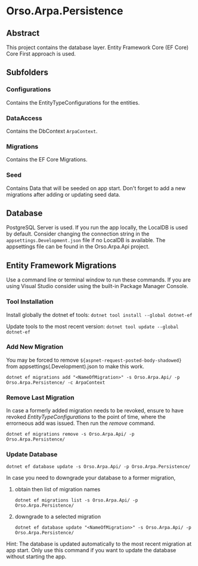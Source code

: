 # Orso.Arpa.Persistence

## Abstract
This project contains the database layer. Entity Framework Core (EF Core) Core First approach is used.

## Subfolders

### Configurations
Contains the EntityTypeConfigurations for the entities.

### DataAccess
Contains the DbContext `ArpaContext`.

### Migrations
Contains the EF Core Migrations.

### Seed
Contains Data that will be seeded on app start. Don't forget to add a new migrations after adding or updating seed data.

## Database

PostgreSQL Server is used. If you run the app locally, the LocalDB is used by default. Consider changing
the connection string in the `appsettings.Development.json` file if no LocalDB is available. The appsettings
file can be found in the Orso.Arpa.Api project.

## Entity Framework Migrations
Use a command line or terminal window to run these commands. If you are using Visual Studio consider using the
built-in Package Manager Console.

### Tool Installation

Install globally the dotnet ef tools: `dotnet tool install --global dotnet-ef`

Update tools to the most recent version: `dotnet tool update --global dotnet-ef`

### Add New Migration

You may be forced to remove `${aspnet-request-posted-body-shadowed}` from appsettings(.Development).json to make this work.
<NameOfMigration should start with an uppercase letter to prevent warnings>
```
dotnet ef migrations add "<NameOfMigration>" -s Orso.Arpa.Api/ -p Orso.Arpa.Persistence/ -c ArpaContext
```

### Remove Last Migration
In case a formerly added migration needs to be revoked, ensure to have revoked *EntityTypeConfigurations* to the point of
time, where the errorneous add was issued. Then run the *remove* command.
```
dotnet ef migrations remove -s Orso.Arpa.Api/ -p Orso.Arpa.Persistence/
```

### Update Database
```
dotnet ef database update -s Orso.Arpa.Api/ -p Orso.Arpa.Persistence/
```
In case you need to downgrade your database to a former migration,

1. obtain then list of migration names
    ```
    dotnet ef migrations list -s Orso.Arpa.Api/ -p Orso.Arpa.Persistence/
    ```
1. downgrade to a selected migration
    ```
    dotnet ef database update "<NameOfMigration>" -s Orso.Arpa.Api/ -p Orso.Arpa.Persistence/
    ```


Hint: The database is updated automatically to the most recent migration at app start. Only use this
command if you want to update the database without starting the app.
